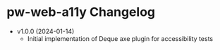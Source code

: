 # pw-web-a11y Changelog

  - v1.0.0 (2024-01-14)
    - Initial implementation of Deque axe plugin for accessibility tests
